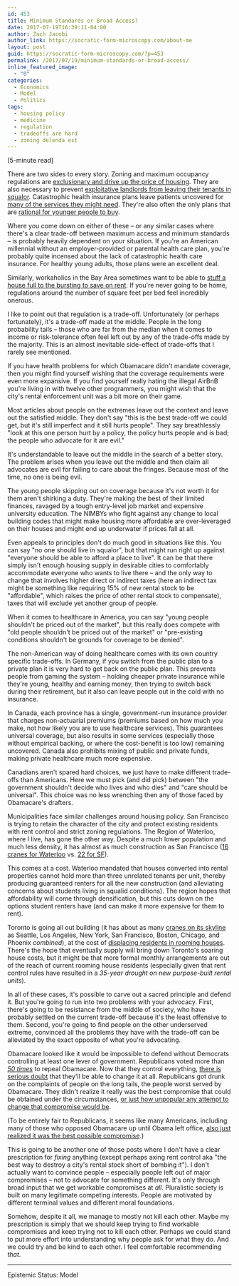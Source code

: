 ```yaml
---
id: 453
title: Minimum Standards or Broad Access?
date: 2017-07-19T16:39:11-04:00
author: Zach Jacobi
author_link: https://socratic-form-microscopy.com/about-me
layout: post
guid: https://socratic-form-microscopy.com/?p=453
permalink: /2017/07/19/minimum-standards-or-broad-access/
inline_featured_image:
  - "0"
categories:
  - Economics
  - Model
  - Politics
tags:
  - housing policy
  - medicine
  - regulation
  - tradeoffs are hard
  - zoning delenda est
---
```


<p class="caption pre-post-meta">
[5-minute read]
</p>

There are two sides to every story. Zoning and maximum occupancy regulations are <a href="http://marketurbanism.com/2015/11/05/how-land-use-regulations-hurt-the-poor/">exclusionary and drive up the price of housing</a>. They are also necessary to prevent <a href="http://atlantic.ctvnews.ca/fire-exposes-deplorable-living-conditions-inside-moncton-rooming-house-1.2855267">exploitative landlords from leaving their tenants in squalor</a>. Catastrophic health insurance plans leave patients uncovered for <a href="http://www.cnn.com/2017/03/22/politics/essential-health-benefits-obamacare-freedom-caucus/index.html">many of the services they might need</a>. They're also often the only plans that are <a href="https://www.americanactionforum.org/research/to-buy-or-not-to-buy-uninsured-young-adults-and-the-perverse-economic-incen/">rational for younger people to buy</a>.

Where you come down on either of these – or any similar cases where there's a clear trade-off between maximum access and minimum standards – is probably heavily dependent on your situation. If you're an American millennial without an employer-provided or parental health care plan, you're probably quite incensed about the lack of catastrophic health care insurance. For healthy young adults, those plans were an excellent deal.

Similarly, workaholics in the Bay Area sometimes want to be able to <a href="http://www.salon.com/2016/09/17/hacker-house-blues-my-life-with-12-programmers-2-rooms-and-one-21st-century-dream/">stuff a house full to the bursting to save on rent</a>. If you're never going to be home, regulations around the number of square feet per bed feel incredibly onerous.

I like to point out that regulation is a trade-off. Unfortunately (or perhaps fortunately), it's a trade-off made at the middle. People in the long probability tails – those who are far from the median when it comes to income or risk-tolerance often feel left out by any of the trade-offs made by the majority. This is an almost inevitable side-effect of trade-offs that I rarely see mentioned.

If you have health problems for which Obamacare didn't mandate coverage, then you might find yourself wishing that the coverage requirements were even more expansive. If you find yourself really hating the illegal AirBnB you're living in with twelve other programmers, you might wish that the city's rental enforcement unit was a bit more on their game.

Most articles about people on the extremes leave out the context and leave out the satisfied middle. They don't say "this is the best trade-off we could get, but it's still imperfect and it still hurts people". They say breathlessly "look at this one person hurt by a policy, the policy hurts people and is bad; the people who advocate for it are evil."

It's understandable to leave out the middle in the search of a better story. The problem arises when you leave out the middle and then claim all advocates are evil for failing to care about the fringes. Because most of the time, no one is being evil.

The young people skipping out on coverage because it's not worth it for them aren't shirking a duty. They're making the best of their limited finances, ravaged by a tough entry-level job market and expensive university education. The NIMBYs who fight against any change to local building codes that might make housing more affordable are over-leveraged on their houses and might end up underwater if prices fall at all.

Even appeals to principles don't do much good in situations like this. You can say "no one should live in squalor", but that might run right up against "everyone should be able to afford a place to live". It can be that there simply isn't enough housing supply in desirable cities to comfortably accommodate everyone who wants to live there – and the only way to change that involves higher direct or indirect taxes (here an indirect tax might be something like requiring 15% of new rental stock to be "affordable", which raises the price of other rental stock to compensate), taxes that will exclude yet another group of people.

When it comes to healthcare in America, you can say "young people shouldn't be priced out of the market", but this really does compete with "old people shouldn't be priced out of the market" or "pre-existing conditions shouldn't be grounds for coverage to be denied".

The non-American way of doing healthcare comes with its own country specific trade-offs. In Germany, if you switch from the public plan to a private plan it is very hard to get back on the public plan. This prevents people from gaming the system – holding cheaper private insurance while they're young, healthy and earning money, then trying to switch back during their retirement, but it also can leave people out in the cold with no insurance.

In Canada, each province has a single, government-run insurance provider that charges non-actuarial premiums (premiums based on how much you make, not how likely you are to use healthcare services). This guarantees universal coverage, but also results in some services (especially those without empirical backing, or where the cost-benefit is too low) remaining uncovered. Canada also prohibits mixing of public and private funds, making private healthcare much more expensive.

Canadians aren't spared hard choices, we just have to make different trade-offs than Americans. Here we must pick (and did pick) between "the government shouldn't decide who lives and who dies" and "care should be universal". This choice was no less wrenching then any of those faced by Obamacare's drafters.

Municipalities face similar challenges around housing policy. San Francisco is trying to retain the character of the city and protect existing residents with rent control and strict zoning regulations. The Region of Waterloo, where I live, has gone the other way. Despite a much lower population and much less density, it has almost as much construction as San Francisco (<a href="http://www.waterlooregionconnected.com/archive/index.php?thread-330.html">16 cranes for Waterloo</a> vs. <a href="http://www.seattletimes.com/business/real-estate/seattle-has-most-cranes-in-the-country-for-2nd-year-in-a-row-and-lead-is-growing/?ex_cid=SigDig">22 for SF</a>).

This comes at a cost. Waterloo mandated that houses converted into rental properties cannot hold more than three unrelated tenants per unit, thereby producing guaranteed renters for all the new construction (and alleviating concerns about students living in squalid conditions). The region hopes that affordability will come through densification, but this cuts down on the options student renters have (and can make it more expensive for them to rent).

Toronto is going all out building (it has about as many <a href="https://www.ipe.com/markets-/city-focus-toronto-cranes-on-the-skyline/10001301.article">cranes on its skyline</a> as Seattle, Los Angeles, New York, San Francisco, Boston, Chicago, and Phoenix <em>combined</em>), at the cost of <a href="http://www.citynews.ca/2017/05/09/study-calls-for-plan-to-preserve-parkdale-rooming-houses-being-lost-to-gentrification/">displacing residents in rooming houses</a>. There's the hope that eventually supply will bring down Toronto's soaring house costs, but it might be that more formal monthly arrangements are out of the reach of current rooming house residents (especially given that rent control rules have resulted in a <em>35-year drought on new purpose-built rental units</em>).

In all of these cases, it's possible to carve out a sacred principle and defend it. But you're going to run into two problems with your advocacy. First, there's going to be resistance from the middle of society, who have probably settled on the current trade-off because it's the least offensive to them. Second, you're going to find people on the other underserved extreme, convinced all the problems they have with the trade-off can be alleviated by the exact opposite of what you're advocating.

Obamacare looked like it would be impossible to defend without Democrats controlling at least one lever of government. Republicans voted more than <em><a href="http://time.com/4712725/ahca-house-repeal-votes-obamacare/">50 times</a></em> to repeal Obamacare. Now that they control everything, <a href="https://fivethirtyeight.com/features/republicans-are-still-seven-votes-shy-on-health-care/">there is serious doubt</a> that they'll be able to change it at all. Republicans got drunk on the complaints of people on the long tails, the people worst served by Obamacare. They didn't realize it really was the best compromise that could be obtained under the circumstances, <a href="http://www.businessinsider.com/poll-ahca-obamacare-approval-ratings-2017-6">or just how unpopular any attempt to change that compromise would be</a>.

(To be entirely fair to Republicans, it seems like many Americans, including many of those who opposed Obamacare up until Obama left office, <a href="https://www.realclearpolitics.com/epolls/other/obama_and_democrats_health_care_plan-1130.html">also just realized it was the best possible compromise</a>.)

This is going to be another one of those posts where I don't have a clear prescription for <em>fixing</em> anything (except perhaps axing rent control aka "the best way to destroy a city's rental stock short of bombing it"). I don't actually want to convince people – especially people left out of major compromises – not to advocate for something different. It's only through broad input that we get workable compromises at <em>all</em>. Pluralistic society is built on many legitimate competing interests. People are motivated by different terminal values and different moral foundations.

Somehow, despite it all, we manage to mostly not kill each other. Maybe my prescription is simply that we should keep trying to find workable compromises and keep trying not to kill each other. Perhaps we could stand to put more effort into understanding why people ask for what they do. And we could try and be kind to each other. I feel comfortable recommending <em>that</em>.

<hr class="post-end" />
<p class="epistemic-status">Epistemic Status: Model</a></p>
